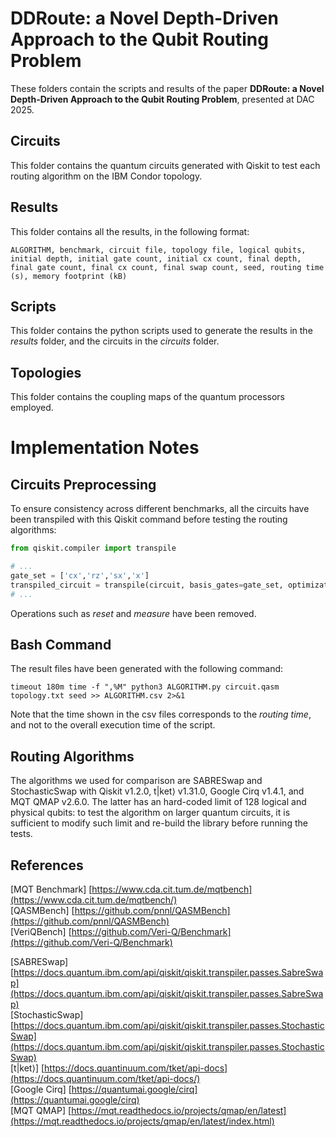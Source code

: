 # DDRoute: a Novel Depth-Driven Approach to the Qubit Routing Problem

These folders contain the scripts and results of the paper  **DDRoute: a Novel Depth-Driven Approach to the Qubit Routing Problem**, presented at DAC 2025.

## Circuits

This folder contains the quantum circuits generated with Qiskit to test each routing algorithm on the IBM Condor topology.


## Results

This folder contains all the results, in the following format:

```
ALGORITHM, benchmark, circuit file, topology file, logical qubits, initial depth, initial gate count, initial cx count, final depth, final gate count, final cx count, final swap count, seed, routing time (s), memory footprint (kB)
```

## Scripts

This folder contains the python scripts used to generate the results in the *results* folder, and the circuits in the *circuits* folder.

## Topologies

This folder contains the coupling maps of the quantum processors employed.

# Implementation Notes

## Circuits Preprocessing

To ensure consistency across different benchmarks, all the circuits have been transpiled with this Qiskit command before testing the routing algorithms:
```python
from qiskit.compiler import transpile

# ...
gate_set = ['cx','rz','sx','x']
transpiled_circuit = transpile(circuit, basis_gates=gate_set, optimization_level=1)
# ...
```
Operations such as *reset* and *measure* have been removed.

## Bash Command

The result files have been generated with the following command:
```
timeout 180m time -f ",%M" python3 ALGORITHM.py circuit.qasm topology.txt seed >> ALGORITHM.csv 2>&1
```
Note that the time shown in the csv files corresponds to the *routing time*, and not to the overall execution time of the script.

## Routing Algorithms

The algorithms we used for comparison are SABRESwap and StochasticSwap with Qiskit v1.2.0, t|ket⟩ v1.31.0, Google Cirq v1.4.1, and MQT QMAP v2.6.0. The latter has an hard-coded limit of 128 logical and physical qubits: to test the algorithm on larger quantum circuits, it is sufficient to modify such limit and re-build the library before running the tests.

## References

[MQT Benchmark] [https://www.cda.cit.tum.de/mqtbench](https://www.cda.cit.tum.de/mqtbench/) \
[QASMBench] [https://github.com/pnnl/QASMBench](https://github.com/pnnl/QASMBench) \
[VeriQBench] [https://github.com/Veri-Q/Benchmark](https://github.com/Veri-Q/Benchmark)

[SABRESwap] [https://docs.quantum.ibm.com/api/qiskit/qiskit.transpiler.passes.SabreSwap](https://docs.quantum.ibm.com/api/qiskit/qiskit.transpiler.passes.SabreSwap) \
[StochasticSwap] [https://docs.quantum.ibm.com/api/qiskit/qiskit.transpiler.passes.StochasticSwap](https://docs.quantum.ibm.com/api/qiskit/qiskit.transpiler.passes.StochasticSwap) \
[t|ket⟩] [https://docs.quantinuum.com/tket/api-docs](https://docs.quantinuum.com/tket/api-docs/) \
[Google Cirq] [https://quantumai.google/cirq](https://quantumai.google/cirq) \
[MQT QMAP] [https://mqt.readthedocs.io/projects/qmap/en/latest](https://mqt.readthedocs.io/projects/qmap/en/latest/index.html)
